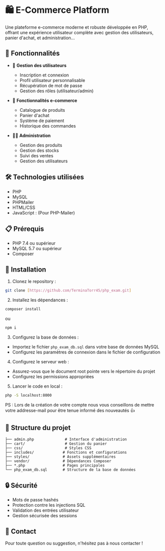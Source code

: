 # 🛍️ E-Commerce Platform

Une plateforme e-commerce moderne et robuste développée en PHP, offrant une expérience utilisateur complète avec gestion des utilisateurs, panier d'achat, et administration...

## 🌟 Fonctionnalités

- 👤 **Gestion des utilisateurs**
  - Inscription et connexion
  - Profil utilisateur personnalisable
  - Récupération de mot de passe
  - Gestion des rôles (utilisateur/admin)

- 🛒 **Fonctionnalités e-commerce**
  - Catalogue de produits
  - Panier d'achat
  - Système de paiement
  - Historique des commandes

- 👨‍💼 **Administration**
  - Gestion des produits
  - Gestion des stocks
  - Suivi des ventes
  - Gestion des utilisateurs

## 🛠️ Technologies utilisées

- PHP
- MySQL
- PHPMailer
- HTML/CSS
- JavaScript : (Pour PHP-Mailer)

## 📋 Prérequis

- PHP 7.4 ou supérieur
- MySQL 5.7 ou supérieur
- Composer

## 🚀 Installation

1. Clonez le repository :
```bash
git clone [https://github.com/TerminaTorr45/php_exam.git]
```

2. Installez les dépendances :
```bash
composer install 
```
ou

```bash
npm i 
```

3. Configurez la base de données :
- Importez le fichier `php_exam_db.sql` dans votre base de données MySQL
- Configurez les paramètres de connexion dans le fichier de configuration

4. Configurez le serveur web :
- Assurez-vous que le document root pointe vers le répertoire du projet
- Configurez les permissions appropriées

5. Lancer le code en local :
```bash
php -S localhost:8000
```
PS : Lors de la création de votre compte nous vous conseillons de mettre votre addresse-mail pour être tenue informé des nouveautés 👍

## 📁 Structure du projet

```
├── admin.php              # Interface d'administration
├── cart/                  # Gestion du panier
├── css/                   # Styles CSS
├── includes/             # Fonctions et configurations
├── styles/               # Assets supplémentaires
├── vendor/               # Dépendances Composer
├── *.php                 # Pages principales
└── php_exam_db.sql       # Structure de la base de données
```

## 🔒 Sécurité

- Mots de passe hashés
- Protection contre les injections SQL
- Validation des entrées utilisateur
- Gestion sécurisée des sessions

## 📧 Contact

Pour toute question ou suggestion, n'hésitez pas à nous contacter !
